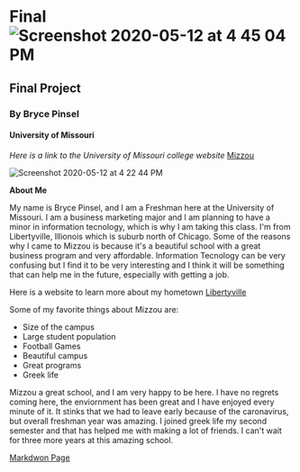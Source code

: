 # Final ![Screenshot 2020-05-12 at 4 45 04 PM](https://user-images.githubusercontent.com/64927165/81748775-05a26c00-9470-11ea-9bc1-18aed9fafc13.png)
## Final Project
### By Bryce Pinsel
#### University of Missouri
*Here is a link to the University of Missouri college website*
[Mizzou](https://missouri.edu/)

![Screenshot 2020-05-12 at 4 22 44 PM](https://user-images.githubusercontent.com/64927165/81746948-e524e280-946c-11ea-8459-375f1ab99ac6.png)


**About Me**

<p>My name is Bryce Pinsel, and I am a Freshman here at the University of Missouri. I am a business marketing major and I am planning to have a minor in information tecnology, which is why I am taking this class. I'm from Libertyville, Illionois which is suburb north of Chicago. Some of the reasons why I came to Mizzou is because it's a beautiful school with a great business program and very affordable. Information Tecnology can be very confusing but I find it to be very interesting and I think it will be something that can help me in the future, especially with getting a job.</p>

Here is a website to learn more about my hometown
[Libertyville](https://www.libertyville.com/)

Some of my favorite things about Mizzou are:

* Size of the campus
* Large student population
* Football Games
* Beautiful campus
* Great programs
* Greek life

 <html>
      <head>
<p>Mizzou a great school, and I am very happy to be here. I have no regrets coming here, the enviornment has been great and I have enjoyed every minute of it. It stinks that we had to leave early because of the caronavirus, but overall freshman year was amazing. I joined greek life my second semester and that has helped me with making a lot of friends. I can't wait for three more years at this amazing school. 
      </head>
    </html>


[Markdwon Page](https://github.com/brycepinsel/Final/edit/master/README.md)

